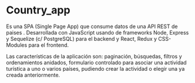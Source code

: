 # Country_app

Es una SPA (Single Page App) que consume datos de una API REST de paises . Desarrollada con JavaScript usando de frameworks Node, Express y Sequelize (c/ PostgreSQL) para el backend y React, Redux y CSS-Modules para el frontend.

Las características de la aplicación son: paginación, búsquedas, filtros y ordenamientos anidados, formulario controlado para asociar una actividad turística a uno o varios países, pudiendo crear la actividad o elegir una ya creada anteriormente.

